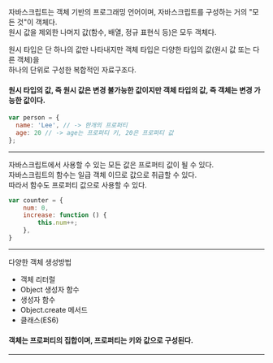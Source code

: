 자바스크립트는 객체 기반의 프로그래밍 언어이며, 자바스크립트를 구성하는 거의 "모든 것"이 객체다.  
원시 값을 제외한 나머지 값(함수, 배열, 정규 표현식 등)은 모두 객체다.  
  
원시 타입은 단 하나의 값만 나타내지만 객체 타입은 다양한 타입의 값(원시 값 또는 다른 객체)을   
하나의 단위로 구성한 복합적인 자료구조다.  

#### 원시 타입의 값, 즉 원시 값은 변경 불가능한 값이지만 객체 타입의 값, 즉 객체는 변경 가능한 값이다.  

```javascript
var person = {
  name: 'Lee', // -> 한개의 프로퍼티
  age: 20 // -> age는 프로퍼티 키, 20은 프로퍼티 값
};
```
---
  
자바스크립트에서 사용할 수 있는 모든 값은 프로퍼티 값이 될 수 있다.  
자바스크립트의 함수는 일급 객체 이므로 값으로 취급할 수 있다.  
따라서 함수도 프로퍼티 값으로 사용할 수 있다.  
```javascript
var counter = {
    num: 0,
    increase: function () {
        this.num++;
    },
}
```
---
다양한 객체 생성방법  
- 객체 리터럴
- Object 생성자 함수
- 생성자 함수
- Object.create 메서드
- 클래스(ES6)


#### 객체는 프로퍼티의 집합이며, 프로퍼티는 키와 값으로 구성된다.

---

